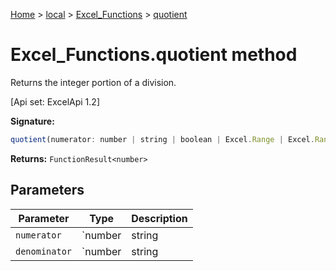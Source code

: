 [Home](./index) &gt; [local](local.md) &gt; [Excel\_Functions](local.excel_functions.md) &gt; [quotient](local.excel_functions.quotient.md)

# Excel\_Functions.quotient method

Returns the integer portion of a division. 

 \[Api set: ExcelApi 1.2\]

**Signature:**
```javascript
quotient(numerator: number | string | boolean | Excel.Range | Excel.RangeReference | Excel.FunctionResult<any>, denominator: number | string | boolean | Excel.Range | Excel.RangeReference | Excel.FunctionResult<any>): FunctionResult<number>;
```
**Returns:** `FunctionResult<number>`

## Parameters

|  Parameter | Type | Description |
|  --- | --- | --- |
|  `numerator` | `number | string | boolean | Excel.Range | Excel.RangeReference | Excel.FunctionResult<any>` |  |
|  `denominator` | `number | string | boolean | Excel.Range | Excel.RangeReference | Excel.FunctionResult<any>` |  |

